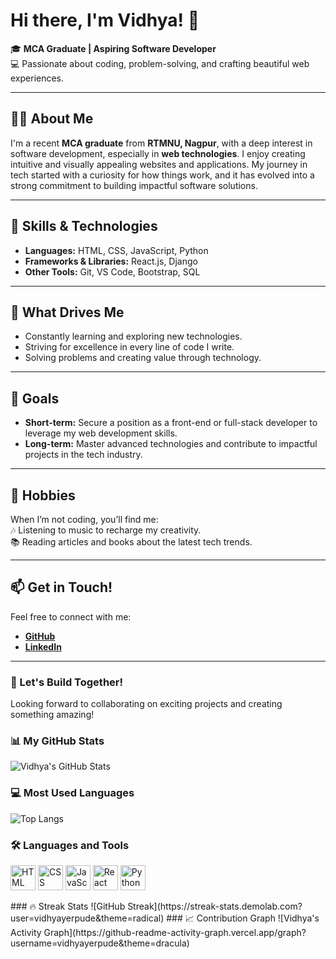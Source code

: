 # Hi there, I'm Vidhya! 👋

🎓 **MCA Graduate | Aspiring Software Developer**  
💻 Passionate about coding, problem-solving, and crafting beautiful web experiences.

---

## 👩‍💻 About Me
I'm a recent **MCA graduate** from **RTMNU, Nagpur**, with a deep interest in software development, especially in **web technologies**. I enjoy creating intuitive and visually appealing websites and applications. My journey in tech started with a curiosity for how things work, and it has evolved into a strong commitment to building impactful software solutions.

---

## 🔧 Skills & Technologies
- **Languages:** HTML, CSS, JavaScript, Python  
- **Frameworks & Libraries:** React.js, Django  
- **Other Tools:** Git, VS Code, Bootstrap, SQL  

---

## 🌟 What Drives Me
- Constantly learning and exploring new technologies.  
- Striving for excellence in every line of code I write.  
- Solving problems and creating value through technology.

---

## 📌 Goals
- **Short-term:** Secure a position as a front-end or full-stack developer to leverage my web development skills.  
- **Long-term:** Master advanced technologies and contribute to impactful projects in the tech industry.

---

## 🎵 Hobbies
When I’m not coding, you’ll find me:  
🎶 Listening to music to recharge my creativity.  
📚 Reading articles and books about the latest tech trends.

---

## 📫 Get in Touch!
Feel free to connect with me:  
- **[GitHub](https://github.com/vidhyayerpude)**  
- **[LinkedIn](linkedin.com/in/vidhya-yerpude-b521a41a0
)**  

---

### 🚀 Let's Build Together!
Looking forward to collaborating on exciting projects and creating something amazing!
### 📊 My GitHub Stats

![Vidhya's GitHub Stats](https://github-readme-stats.vercel.app/api?username=vidhyayerpude&show_icons=true&theme=radical)

### 💻 Most Used Languages
![Top Langs](https://github-readme-stats.vercel.app/api/top-langs/?username=vidhyayerpude&layout=compact&theme=radical)

### 🛠️ Languages and Tools
<p align="left">
  <img src="https://cdn.jsdelivr.net/gh/devicons/devicon/icons/html5/html5-original.svg" alt="HTML" width="40" height="40"/>
  <img src="https://cdn.jsdelivr.net/gh/devicons/devicon/icons/css3/css3-original.svg" alt="CSS" width="40" height="40"/>
  <img src="https://cdn.jsdelivr.net/gh/devicons/devicon/icons/javascript/javascript-original.svg" alt="JavaScript" width="40" height="40"/>
  <img src="https://cdn.jsdelivr.net/gh/devicons/devicon/icons/react/react-original.svg" alt="React" width="40" height="40"/>
  <img src="https://cdn.jsdelivr.net/gh/devicons/devicon/icons/python/python-original.svg" alt="Python" width="40" height="40"/>
</p>
### 🔥 Streak Stats
![GitHub Streak](https://streak-stats.demolab.com?user=vidhyayerpude&theme=radical)
### 📈 Contribution Graph
![Vidhya's Activity Graph](https://github-readme-activity-graph.vercel.app/graph?username=vidhyayerpude&theme=dracula)
